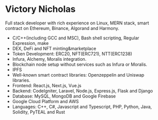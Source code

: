 # Victory Nicholas

Full stack developer with rich experience on Linux, MERN stack, smart contract on Ethereum, Binance, Algorand and Harmony.

- C/C++(including GCC and MSC), Bash shell scripting, Regular Expression, make
- DEX, DeFi and NFT minting&marketplace
- Token Development: ERC20, NFT(ERC721), NTT(ERC1238)
- Infura, Alchemy, Moralis integration.
- Blockchain node setup without services such as Infura or Moralis.
- IPFS
- Well-known smart contract libraries: Openzeppelin and Uniswap libraries.
- Frontend: React.js, Next.js, Vue.js
- Backend: CodeIgniter, Laravel, Node.js, Express.js, Flask and Django
- Database: MySQL, MongoDB and Google Firebase
- Google Cloud Platform and AWS
- Languages: C++, C#, Javascript and Typescript, PHP, Python, Java, Solidity, PyTEAL and Rust
